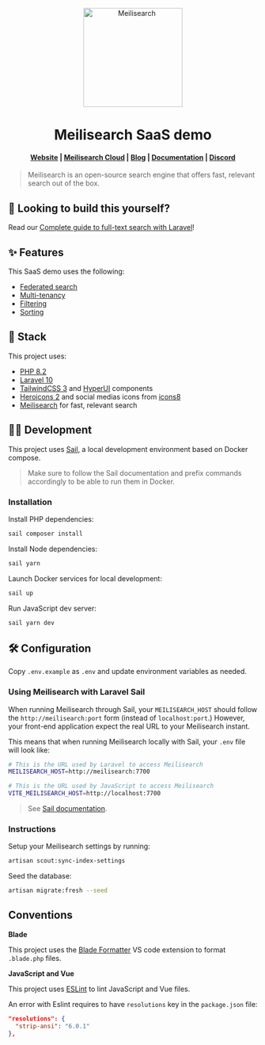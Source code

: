 <p align="center">
  <a href="https://www.meilisearch.com/?utm_campaign=saas-demo&utm_source=github&utm_medium=readme" target="_blank">
    <img src="https://github.com/meilisearch/meilisearch/blob/main/assets/logo.svg" alt="Meilisearch" width="200" height="200" />
  </a>
</p>

<h1 align="center">Meilisearch SaaS demo</h1>

<h4 align="center">
  <a href="https://www.meilisearch.com/?utm_campaign=saas-demo&utm_source=github&utm_medium=readme">Website</a> |
  <a href="https://www.meilisearch.com/pricing?utm_campaign=saas-demo&utm_source=github&utm_medium=readme">Meilisearch Cloud</a> |
  <a href="https://blog.meilisearch.com/?utm_campaign=saas-demo&utm_source=github&utm_medium=readme">Blog</a> |
  <a href="https://docs.meilisearch.com/?utm_campaign=saas-demo&utm_source=github&utm_medium=readme">Documentation</a> |
  <a href="https://discord.meilisearch.com/?utm_campaign=saas-demo&utm_source=github&utm_medium=readme">Discord</a>
</h4>

> Meilisearch is an open-source search engine that offers fast, relevant search out of the box.

## 💪 Looking to build this yourself?

Read our [Complete guide to full-text search with Laravel](https://blog.meilisearch.com/laravel-full-text-search/?utm_campaign=saas-demo&utm_source=github&utm_medium=readme)!

## ✨ Features

This SaaS demo uses the following:

- [Federated search](https://www.meilisearch.com/docs/reference/api/multi_search?utm_campaign=saas-demo&utm_source=github&utm_medium=readme)
- [Multi-tenancy](https://www.meilisearch.com/docs/learn/security/tenant_tokens?utm_campaign=saas-demo&utm_source=github&utm_medium=readme)
- [Filtering](https://www.meilisearch.com/docs/learn/fine_tuning_results/filtering?utm_campaign=saas-demo&utm_source=github&utm_medium=readme)
- [Sorting](https://www.meilisearch.com/docs/learn/fine_tuning_results/sorting?utm_campaign=saas-demo&utm_source=github&utm_medium=readme)

## 🧰 Stack

This project uses:

- [PHP 8.2](https://www.php.net/)
- [Laravel 10](https://laravel.com/)
- [TailwindCSS 3](https://tailwindcss.com/) and [HyperUI](https://www.hyperui.dev/) components
- [Heroicons 2](https://heroicons.com/) and social medias icons from [icons8](https://icons8.com/icons/collections/EnE9mEHAiX2D)
- [Meilisearch](https://www.meilisearch.com/?utm_campaign=saas-demo&utm_source=github&utm_medium=readme) for fast, relevant search

## 🧑‍💻 Development

This project uses [Sail](https://laravel.com/docs/10.x/sail), a local development environment based on Docker compose.

> Make sure to follow the Sail documentation and prefix commands accordingly to be able to run them in Docker.

### Installation

Install PHP dependencies:

```sh
sail composer install
```

Install Node dependencies:

```sh
sail yarn
```

Launch Docker services for local development:

```sh
sail up
```

Run JavaScript dev server:

```sh
sail yarn dev
```

## 🛠️ Configuration

Copy `.env.example` as `.env` and update environment variables as needed.

### Using Meilisearch with Laravel Sail

When running Meilisearch through Sail, your `MEILISEARCH_HOST` should follow the  `http://meilisearch:port` form (instead of `localhost:port`.) However, your front-end application expect the real URL to your Meilisearch instant.

This means that when running Meilisearch locally with Sail, your `.env` file will look like:

```sh
# This is the URL used by Laravel to access Meilisearch
MEILISEARCH_HOST=http://meilisearch:7700

# This is the URL used by JavaScript to access Meilisearch
VITE_MEILISEARCH_HOST=http://localhost:7700
```

> See [Sail documentation](https://laravel.com/docs/10.x/sail#meilisearch).

### Instructions

Setup your Meilisearch settings by running:

```sh
artisan scout:sync-index-settings
```

Seed the database:

```sh
artisan migrate:fresh --seed
```

## Conventions

**Blade**

This project uses the [Blade Formatter](https://marketplace.visualstudio.com/items?itemName=shufo.vscode-blade-formatter) VS code extension to format `.blade.php` files.

**JavaScript and Vue**

This project uses [ESLint](https://eslint.org/) to lint JavaScript and Vue files.

An error with Eslint requires to have `resolutions` key in the `package.json` file:
```json
"resolutions": {
  "strip-ansi": "6.0.1"
},
```
